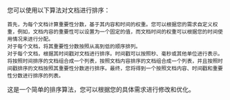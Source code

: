 您可以使用以下算法对文档进行排序：

    首先，为每个文档计算重要性分数，基于其内容和时间的权重。您可以根据您的需求自定义权重，例如，文档内容的重要性可以设置为一个固定的值，而文档时间的权重可以根据您的时间使用情况来进行分配。
    对于每个文档，将其重要性分数按照从高到低的顺序排列。
    对于每个文档，根据其时间戳对文档进行排序。时间戳可以按照秒、毫秒或其他单位进行表示。
    将按照时间排序的文档组合成一个列表，按照文档内容排序的文档组合成一个列表，并且按照时间戳排序的文档按照其重要性分数进行排序。最终，您将得到一个按照文档内容、时间戳和重要性分数进行排序的列表。

这是一个简单的排序算法，您可以根据您的具体需求进行修改和优化。
